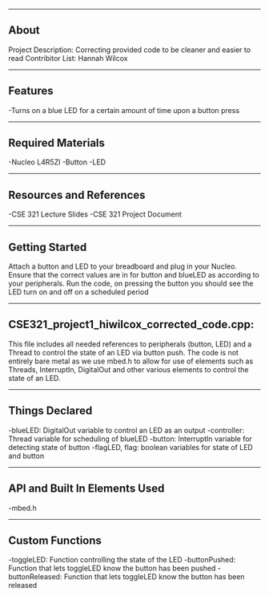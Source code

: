 -------------------
About
-------------------
Project Description: 
Correcting provided code to be cleaner and easier to read
Contribitor List:
Hannah Wilcox

--------------------
Features
--------------------
-Turns on a blue LED for a certain amount of time upon a button press

--------------------
Required Materials
--------------------
-Nucleo L4R5ZI
-Button
-LED

--------------------
Resources and References
--------------------
-CSE 321 Lecture Slides
-CSE 321 Project Document

--------------------
Getting Started
--------------------
Attach a button and LED to your breadboard and plug in your Nucleo.
Ensure that the correct values are in for button and blueLED as according to your peripherals.
Run the code, on pressing the button you should see the LED turn on and off on a scheduled period

--------------------
CSE321_project1_hiwilcox_corrected_code.cpp:
--------------------
This file includes all needed references to peripherals (button, LED) and a Thread to control the state of an LED via button push.
The code is not entirely bare metal as we use mbed.h to allow for use of elements such as Threads, InterruptIn, DigitalOut 
and other various elements to control the state of an LED.

----------
Things Declared
----------
-blueLED: DigitalOut variable to control an LED as an output
-controller: Thread variable for scheduling of blueLED
-button: InterruptIn variable for detecting state of button 
-flagLED, flag: boolean variables for state of LED and button

----------
API and Built In Elements Used
----------
-mbed.h

----------
Custom Functions
----------
-toggleLED: Function controlling the state of the LED
-buttonPushed: Function that lets toggleLED know the button has been pushed 
-buttonReleased: Function that lets toggleLED know the button has been released 